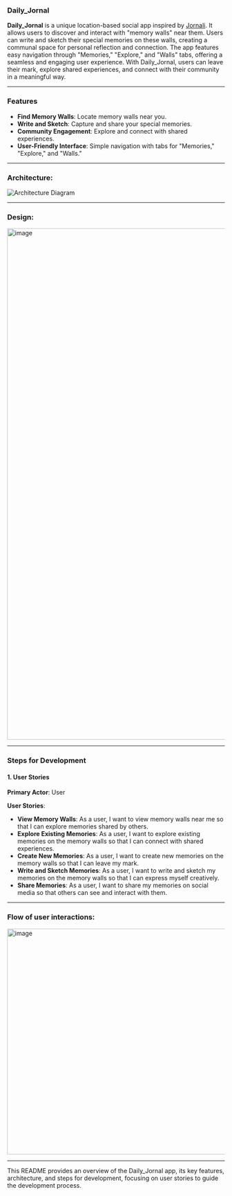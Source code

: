 ### Daily_Jornal

**Daily_Jornal** is a unique location-based social app inspired by [Jornali](https://www.jornali.com). It allows users to discover and interact with "memory walls" near them. Users can write and sketch their special memories on these walls, creating a communal space for personal reflection and connection. The app features easy navigation through "Memories," "Explore," and "Walls" tabs, offering a seamless and engaging user experience. With Daily_Jornal, users can leave their mark, explore shared experiences, and connect with their community in a meaningful way.

---

### Features

- **Find Memory Walls**: Locate memory walls near you.
- **Write and Sketch**: Capture and share your special memories.
- **Community Engagement**: Explore and connect with shared experiences.
- **User-Friendly Interface**: Simple navigation with tabs for "Memories," "Explore," and "Walls."

---

### Architecture:

![Architecture Diagram](https://github.com/Mohamed-Elrayes/daily_jornal/assets/52123133/debb66cc-b596-4518-a36b-f5fe6d1f1a5a)


---

### Design:

<img width="1182" alt="image" src="https://github.com/Mohamed-Elrayes/daily_jornal/assets/52123133/ea4d43cb-ee61-47cd-8640-2ddce87e4914">


---

### Steps for Development

#### 1. User Stories

**Primary Actor**: User

**User Stories**:
- **View Memory Walls**: As a user, I want to view memory walls near me so that I can explore memories shared by others.
- **Explore Existing Memories**: As a user, I want to explore existing memories on the memory walls so that I can connect with shared experiences.
- **Create New Memories**: As a user, I want to create new memories on the memory walls so that I can leave my mark.
- **Write and Sketch Memories**: As a user, I want to write and sketch my memories on the memory walls so that I can express myself creatively.
- **Share Memories**: As a user, I want to share my memories on social media so that others can see and interact with them.
  
---

###  Flow of user interactions:

<img width="522" alt="image" src="https://github.com/Mohamed-Elrayes/daily_jornal/assets/52123133/a336f5df-8753-4491-aacf-4b4611df772b">






---

This README provides an overview of the Daily_Jornal app, its key features, architecture, and steps for development, focusing on user stories to guide the development process.
